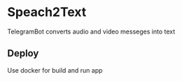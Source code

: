 # Speach2Text
TelegramBot converts audio and video messeges into text


## Deploy
Use docker for build and run app
